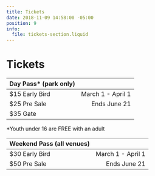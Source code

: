 ```yaml
---
title: Tickets
date: 2018-11-09 14:58:00 -05:00
position: 9
info:
  file: tickets-section.liquid
---
```


# Tickets

| Day Pass\*  (park only) |                   |
|------------------------|------------------:|
| $15 Early Bird         | March 1 - April 1 |
| $25 Pre Sale           |      Ends June 21 |
| $35 Gate               |                   |

\*Youth under 16 are FREE with an adult

| Weekend Pass (all venues) |                   |
|---------------------------|------------------:|
| $30 Early Bird            | March 1 - April 1 |
| $50 Pre Sale              |      Ends June 21 |